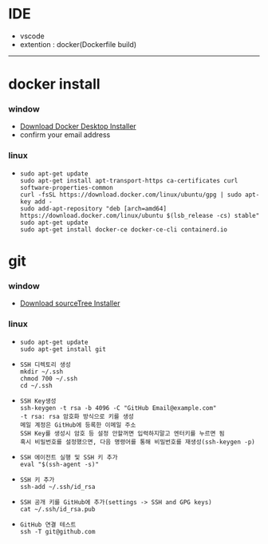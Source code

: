 # IDE
- vscode
- extention : docker(Dockerfile build)

___
# docker install
### window
- [Download Docker Desktop Installer](https://desktop.docker.com/win/main/amd64/Docker%20Desktop%20Installer.exe?utm_source=docker&utm_medium=webreferral&utm_campaign=docs-driven-download-win-amd64&_gl=1*1s34xib*_ga*OTQ4MDcyNjk2LjE3MzA2OTQxNTA.*_ga_XJWPQMJYHQ*MTczMDk4NTUwMy4zLjEuMTczMDk4NTUwNC41OS4wLjA.)
- confirm your email address
### linux
-     sudo apt-get update
      sudo apt-get install apt-transport-https ca-certificates curl software-properties-common
      curl -fsSL https://download.docker.com/linux/ubuntu/gpg | sudo apt-key add -
      sudo add-apt-repository "deb [arch=amd64] https://download.docker.com/linux/ubuntu $(lsb_release -cs) stable"
      sudo apt-get update
      sudo apt-get install docker-ce docker-ce-cli containerd.io

# git
### window
- [Download sourceTree Installer](https://product-downloads.atlassian.com/software/sourcetree/windows/ga/SourceTreeSetup-3.4.20.exe)

### linux
-     sudo apt-get update
      sudo apt-get install git
-     SSH 디렉토리 생성
      mkdir ~/.ssh
      chmod 700 ~/.ssh
      cd ~/.ssh
-     SSH Key생성
      ssh-keygen -t rsa -b 4096 -C "GitHub Email@example.com"
      -t rsa: rsa 암호화 방식으로 키를 생성
      메일 계정은 GitHub에 등록한 이메일 주소
      SSH Key를 생성시 암호 등 설정 안할꺼면 입력하지말고 엔터키를 누르면 됨
      혹시 비밀번호를 설정했으면, 다음 명령어를 통해 비밀번호를 재생성(ssh-keygen -p)
-     SSH 에이전트 실행 및 SSH 키 추가
      eval "$(ssh-agent -s)"
-     SSH 키 추가
      ssh-add ~/.ssh/id_rsa
-     SSH 공개 키를 GitHub에 추가(settings -> SSH and GPG keys)
      cat ~/.ssh/id_rsa.pub
-     GitHub 연결 테스트
      ssh -T git@github.com




  
